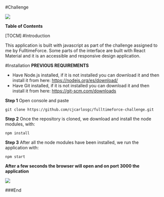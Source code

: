 #Challenge

![](https://fulltimeforce.com/wp-content/themes/ftf-2020/images/fulltimeforce-logo.svg)

**Table of Contents**

[TOCM]
#Introduction

This application is built with javascript as part of the challenge assigned to me by FulltimeForce. Some parts of the interface are built with React Material and it is an accessible and responsive design application.

#Installation
__PREVIOUS REQUIREMENTS__
- Have Node.js installed, if it is not installed you can download it and then install it from here: https://nodejs.org/es/download/
- Have Git installed, if it is not installed you can download it and then install it from here: https://git-scm.com/downloads


__Step 1__
Open console and paste

`git clone https://github.com/cjcarlosgc/fulltimeforce-challenge.git`

__Step 2__
Once the repository is cloned, we download and install the node modules, with:

`npm install`

__Step 3__
After all the node modules have been installed, we run the application with:

`npm start`

__After a few seconds the browser will open and on port 3000 the application__

![](https://lh6.googleusercontent.com/MChN3Jj7VuuhzV2dROrxFT8GxqEbI2IuGtk2OGfnE5_IjmQcql7b0SUfHKm7ii8f7M2Hn9FSwW1A1uBJfIfc=w1920-h942-rw)


###End